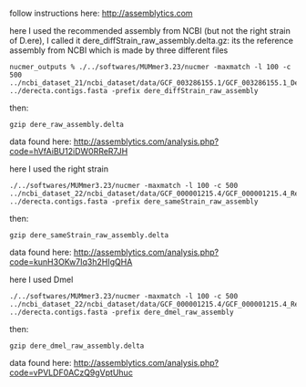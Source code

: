 follow instructions here:
http://assemblytics.com

here I used the recommended assembly from NCBI (but not the right strain of D.ere), I called it dere_diffStrain_raw_assembly.delta.gz:
its the reference assembly from NCBI which is made by three different files
```
nucmer_outputs % ./../softwares/MUMmer3.23/nucmer -maxmatch -l 100 -c 500 ../ncbi_dataset_21/ncbi_dataset/data/GCF_003286155.1/GCF_003286155.1_DereRS2_genomic.fna ../derecta.contigs.fasta -prefix dere_diffStrain_raw_assembly
```

then:
```
gzip dere_raw_assembly.delta
```

data found here:
http://assemblytics.com/analysis.php?code=hVfAiBU12iDW0RReR7JH




here I used the right strain
```
./../softwares/MUMmer3.23/nucmer -maxmatch -l 100 -c 500 ../ncbi_dataset_22/ncbi_dataset/data/GCF_000001215.4/GCF_000001215.4_Release_6_plus_ISO1_MT_genomic.fna ../derecta.contigs.fasta -prefix dere_sameStrain_raw_assembly
```
then:
```
gzip dere_sameStrain_raw_assembly.delta
```

data found here:
http://assemblytics.com/analysis.php?code=kunH3OKw7Iq3h2HIgQHA


here I used Dmel
```
./../softwares/MUMmer3.23/nucmer -maxmatch -l 100 -c 500 ../ncbi_dataset_22/ncbi_dataset/data/GCF_000001215.4/GCF_000001215.4_Release_6_plus_ISO1_MT_genomic.fna ../derecta.contigs.fasta -prefix dere_dmel_raw_assembly
```
then:
```
gzip dere_dmel_raw_assembly.delta
```

data found here:
http://assemblytics.com/analysis.php?code=vPVLDF0ACzQ9gVptUhuc
